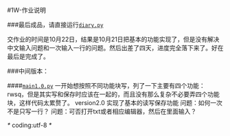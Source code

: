 #1W-作业说明

###最后成品，请直接运行[```diary.py```](diary,py)

交作业的时间是10月22日，结果是10月21日把基本的功能实现了，但是没有解决中文输入问题和一次输入一行的问题。然后出差了四天，进度完全落下来了。好在最后是完成了。

###中间版本：

####[```main1.0.py```](main1.0.py)
一开始想按照不同功能块写，列了一下主要有四个功能：rwsq，但是其实写和保存时应该在一起的，而且没有那么复杂不必要弄四个功能块，这样代码太累赘了。
version2.0
实现了基本的读写保存功能
问题：如何一次不是只写一行？
问题：可否打开txt或者相应编辑器，然后在里面输入？

_*_ coding:utf-8 _*_